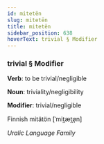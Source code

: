 ```yaml
---
id: mitetën
slug: mitetën
title: mitetën
sidebar_position: 638
hoverText: trivial § Modifier
---
```


### trivial § Modifier

**Verb**: to be trivial/negligible

**Noun**: triviality/negligibility

**Modifier**: trivial/negligible

Finnish mitätön [ˈmit̪æt̪ø̞n]

*Uralic Language Family*